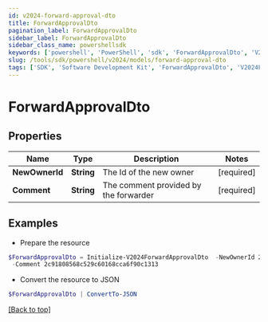 ```yaml
---
id: v2024-forward-approval-dto
title: ForwardApprovalDto
pagination_label: ForwardApprovalDto
sidebar_label: ForwardApprovalDto
sidebar_class_name: powershellsdk
keywords: ['powershell', 'PowerShell', 'sdk', 'ForwardApprovalDto', 'V2024ForwardApprovalDto'] 
slug: /tools/sdk/powershell/v2024/models/forward-approval-dto
tags: ['SDK', 'Software Development Kit', 'ForwardApprovalDto', 'V2024ForwardApprovalDto']
---
```



# ForwardApprovalDto

## Properties

Name | Type | Description | Notes
------------ | ------------- | ------------- | -------------
**NewOwnerId** | **String** | The Id of the new owner | [required]
**Comment** | **String** | The comment provided by the forwarder | [required]

## Examples

- Prepare the resource
```powershell
$ForwardApprovalDto = Initialize-V2024ForwardApprovalDto  -NewOwnerId 2c91808568c529c60168cca6f90c1314 `
 -Comment 2c91808568c529c60168cca6f90c1313
```

- Convert the resource to JSON
```powershell
$ForwardApprovalDto | ConvertTo-JSON
```


[[Back to top]](#) 

